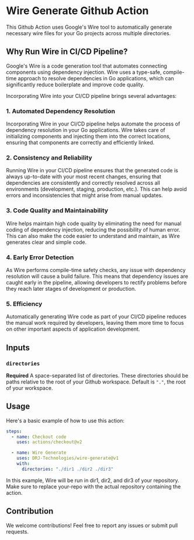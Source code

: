 # Wire Generate Github Action
This Github Action uses Google's Wire tool to automatically generate necessary wire files for your Go projects across multiple directories.

## Why Run Wire in CI/CD Pipeline?

Google's Wire is a code generation tool that automates connecting components using dependency injection. Wire uses a type-safe, compile-time approach to resolve dependencies in Go applications, which can significantly reduce boilerplate and improve code quality. 

Incorporating Wire into your CI/CD pipeline brings several advantages:

### 1. Automated Dependency Resolution
Incorporating Wire in your CI/CD pipeline helps automate the process of dependency resolution in your Go applications. Wire takes care of initializing components and injecting them into the correct locations, ensuring that components are correctly and efficiently linked.

### 2. Consistency and Reliability
Running Wire in your CI/CD pipeline ensures that the generated code is always up-to-date with your most recent changes, ensuring that dependencies are consistently and correctly resolved across all environments (development, staging, production, etc.). This can help avoid errors and inconsistencies that might arise from manual updates.

### 3. Code Quality and Maintainability
Wire helps maintain high code quality by eliminating the need for manual coding of dependency injection, reducing the possibility of human error. This can also make the code easier to understand and maintain, as Wire generates clear and simple code.

### 4. Early Error Detection
As Wire performs compile-time safety checks, any issue with dependency resolution will cause a build failure. This means that dependency issues are caught early in the pipeline, allowing developers to rectify problems before they reach later stages of development or production.

### 5. Efficiency
Automatically generating Wire code as part of your CI/CD pipeline reduces the manual work required by developers, leaving them more time to focus on other important aspects of application development.


## Inputs
### `directories`

**Required** A space-separated list of directories. These directories should be paths relative to the root of your Github workspace. Default is `"."`, the root of your workspace.

## Usage
Here's a basic example of how to use this action:

```yaml
steps:
  - name: Checkout code
    uses: actions/checkout@v2

  - name: Wire Generate
    uses: DRJ-Technologies/wire-generate@v1
    with:
      directories: "./dir1 ./dir2 ./dir3"
```

In this example, Wire will be run in dir1, dir2, and dir3 of your repository. Make sure to replace your-repo with the actual repository containing the action.

## Contribution

We welcome contributions! Feel free to report any issues or submit pull requests.
